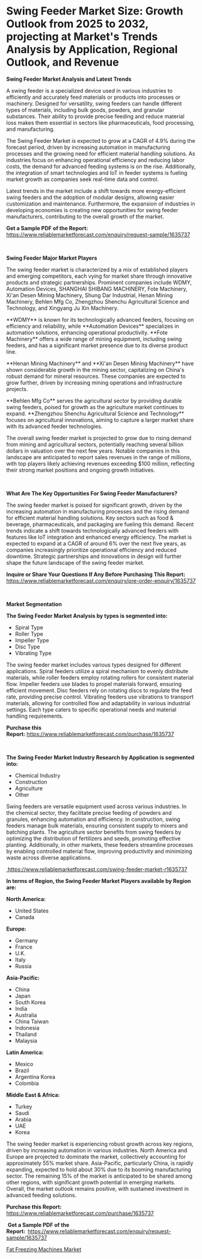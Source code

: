 <p><h1>Swing Feeder Market Size: Growth Outlook from 2025 to 2032, projecting at Market's Trends Analysis by Application, Regional Outlook, and Revenue</h1></p><p><strong>Swing Feeder Market Analysis and Latest Trends</strong></p>
<p><p>A swing feeder is a specialized device used in various industries to efficiently and accurately feed materials or products into processes or machinery. Designed for versatility, swing feeders can handle different types of materials, including bulk goods, powders, and granular substances. Their ability to provide precise feeding and reduce material loss makes them essential in sectors like pharmaceuticals, food processing, and manufacturing.</p><p>The Swing Feeder Market is expected to grow at a CAGR of 4.9% during the forecast period, driven by increasing automation in manufacturing processes and the growing need for efficient material handling solutions. As industries focus on enhancing operational efficiency and reducing labor costs, the demand for advanced feeding systems is on the rise. Additionally, the integration of smart technologies and IoT in feeder systems is fueling market growth as companies seek real-time data and control.</p><p>Latest trends in the market include a shift towards more energy-efficient swing feeders and the adoption of modular designs, allowing easier customization and maintenance. Furthermore, the expansion of industries in developing economies is creating new opportunities for swing feeder manufacturers, contributing to the overall growth of the market.</p></p>
<p><strong>Get a Sample PDF of the Report:&nbsp;</strong> <a href="https://www.reliablemarketforecast.com/enquiry/request-sample/1635737?utm_campaign=2274&utm_medium=2&utm_source=Github&utm_content=ia&utm_term=16022025&utm_id=swing-feeder">https://www.reliablemarketforecast.com/enquiry/request-sample/1635737</a></p>
<p>&nbsp;</p>
<p><strong>Swing Feeder Major Market Players</strong></p>
<p><p>The swing feeder market is characterized by a mix of established players and emerging competitors, each vying for market share through innovative products and strategic partnerships. Prominent companies include WDMY, Automation Devices, SHANGHAI SHIBANG MACHINERY, Fote Machinery, Xi'an Desen Mining Machinery, Shung Dar Industrial, Henan Mining Machinery, Behlen Mfg Co, Zhengzhou Shenchu Agricultural Science and Technology, and Xingyang Ju Xin Machinery.</p><p>**WDMY** is known for its technologically advanced feeders, focusing on efficiency and reliability, while **Automation Devices** specializes in automation solutions, enhancing operational productivity. **Fote Machinery** offers a wide range of mining equipment, including swing feeders, and has a significant market presence due to its diverse product line.</p><p>**Henan Mining Machinery** and **Xi'an Desen Mining Machinery** have shown considerable growth in the mining sector, capitalizing on China's robust demand for mineral resources. These companies are expected to grow further, driven by increasing mining operations and infrastructure projects.</p><p>**Behlen Mfg Co** serves the agricultural sector by providing durable swing feeders, poised for growth as the agriculture market continues to expand. **Zhengzhou Shenchu Agricultural Science and Technology** focuses on agricultural innovations, aiming to capture a larger market share with its advanced feeder technologies.</p><p>The overall swing feeder market is projected to grow due to rising demand from mining and agricultural sectors, potentially reaching several billion dollars in valuation over the next few years. Notable companies in this landscape are anticipated to report sales revenues in the range of millions, with top players likely achieving revenues exceeding $100 million, reflecting their strong market positions and ongoing growth initiatives.</p></p>
<p>&nbsp;</p>
<p><strong>What Are The Key Opportunities For Swing Feeder Manufacturers?</strong></p>
<p><p>The swing feeder market is poised for significant growth, driven by the increasing automation in manufacturing processes and the rising demand for efficient material handling solutions. Key sectors such as food & beverage, pharmaceuticals, and packaging are fueling this demand. Recent trends indicate a shift towards technologically advanced feeders with features like IoT integration and enhanced energy efficiency. The market is expected to expand at a CAGR of around 6% over the next five years, as companies increasingly prioritize operational efficiency and reduced downtime. Strategic partnerships and innovations in design will further shape the future landscape of the swing feeder market.</p></p>
<p><strong>Inquire or Share Your Questions If Any Before Purchasing This Report:</strong> <a href="https://www.reliablemarketforecast.com/enquiry/pre-order-enquiry/1635737?utm_campaign=2274&utm_medium=2&utm_source=Github&utm_content=ia&utm_term=16022025&utm_id=swing-feeder">https://www.reliablemarketforecast.com/enquiry/pre-order-enquiry/1635737</a></p>
<p>&nbsp;</p>
<p><strong>Market Segmentation</strong></p>
<p><strong>The Swing Feeder Market Analysis by types is segmented into:</strong></p>
<p><ul><li>Spiral Type</li><li>Roller Type</li><li>Impeller Type</li><li>Disc Type</li><li>Vibrating Type</li></ul></p>
<p><p>The swing feeder market includes various types designed for different applications. Spiral feeders utilize a spiral mechanism to evenly distribute materials, while roller feeders employ rotating rollers for consistent material flow. Impeller feeders use blades to propel materials forward, ensuring efficient movement. Disc feeders rely on rotating discs to regulate the feed rate, providing precise control. Vibrating feeders use vibrations to transport materials, allowing for controlled flow and adaptability in various industrial settings. Each type caters to specific operational needs and material handling requirements.</p></p>
<p><strong>Purchase this Report:&nbsp;</strong><a href="https://www.reliablemarketforecast.com/purchase/1635737?utm_campaign=2274&utm_medium=2&utm_source=Github&utm_content=ia&utm_term=16022025&utm_id=swing-feeder">https://www.reliablemarketforecast.com/purchase/1635737</a></p>
<p>&nbsp;</p>
<p><strong>The Swing Feeder Market Industry Research by Application is segmented into:</strong></p>
<p><ul><li>Chemical Industry</li><li>Construction</li><li>Agriculture</li><li>Other</li></ul></p>
<p><p>Swing feeders are versatile equipment used across various industries. In the chemical sector, they facilitate precise feeding of powders and granules, enhancing automation and efficiency. In construction, swing feeders manage bulk materials, ensuring consistent supply to mixers and batching plants. The agriculture sector benefits from swing feeders by optimizing the distribution of fertilizers and seeds, promoting effective planting. Additionally, in other markets, these feeders streamline processes by enabling controlled material flow, improving productivity and minimizing waste across diverse applications.</p></p>
<p><a href="https://www.reliablemarketforecast.com/swing-feeder-market-r1635737?utm_campaign=2274&utm_medium=2&utm_source=Github&utm_content=ia&utm_term=16022025&utm_id=swing-feeder">&nbsp;https://www.reliablemarketforecast.com/swing-feeder-market-r1635737</a></p>
<p><strong>In terms of Region, the Swing Feeder Market Players available by Region are:</strong></p>
<p>
    <p> <strong> North America: </strong>
        <ul>
            <li>United States</li>
            <li>Canada</li>
        </ul>
        </p> 
    <p> <strong> Europe: </strong>
        <ul>
            <li>Germany</li>
            <li>France</li>
            <li>U.K.</li>
            <li>Italy</li>
            <li>Russia</li>
        </ul>
        </p> 
    <p> <strong> Asia-Pacific: </strong>
        <ul>
            <li>China</li>
            <li>Japan</li>
            <li>South Korea</li>
            <li>India</li>
            <li>Australia</li>
            <li>China Taiwan</li>
            <li>Indonesia</li>
            <li>Thailand</li>
            <li>Malaysia</li>
        </ul>
        </p> 
    <p> <strong> Latin America: </strong>
        <ul>
            <li>Mexico</li>
            <li>Brazil</li>
            <li>Argentina Korea</li>
            <li>Colombia</li>
        </ul>
        </p> 
    <p> <strong> Middle East & Africa: </strong>
        <ul>
            <li>Turkey</li>
            <li>Saudi</li>
            <li>Arabia</li>
            <li>UAE</li>
            <li>Korea</li>
        </ul>
    </p>
    </p>
<p><p>The swing feeder market is experiencing robust growth across key regions, driven by increasing automation in various industries. North America and Europe are projected to dominate the market, collectively accounting for approximately 55% market share. Asia-Pacific, particularly China, is rapidly expanding, expected to hold about 30% due to its booming manufacturing sector. The remaining 15% of the market is anticipated to be shared among other regions, with significant growth potential in emerging markets. Overall, the market outlook remains positive, with sustained investment in advanced feeding solutions.</p></p>
<p><strong>Purchase this Report: </strong><a href="https://www.reliablemarketforecast.com/purchase/1635737?utm_campaign=2274&utm_medium=2&utm_source=Github&utm_content=ia&utm_term=16022025&utm_id=swing-feeder">https://www.reliablemarketforecast.com/purchase/1635737</a></p>
<p>&nbsp;<strong>Get a Sample PDF of the Report:&nbsp;&nbsp;</strong><a href="https://www.reliablemarketforecast.com/enquiry/request-sample/1635737?utm_campaign=2274&utm_medium=2&utm_source=Github&utm_content=ia&utm_term=16022025&utm_id=swing-feeder">https://www.reliablemarketforecast.com/enquiry/request-sample/1635737</a></p>
<p><strong></strong></p>
<p><p><a href="https://github.com/dierdrecrichton210/Market-Research-Report-List-1/blob/main/fat-freezing-machines-market.md?utm_campaign=2274&utm_medium=2&utm_source=Github&utm_content=ia&utm_term=16022025&utm_id=swing-feeder">Fat Freezing Machines Market</a></p></p>